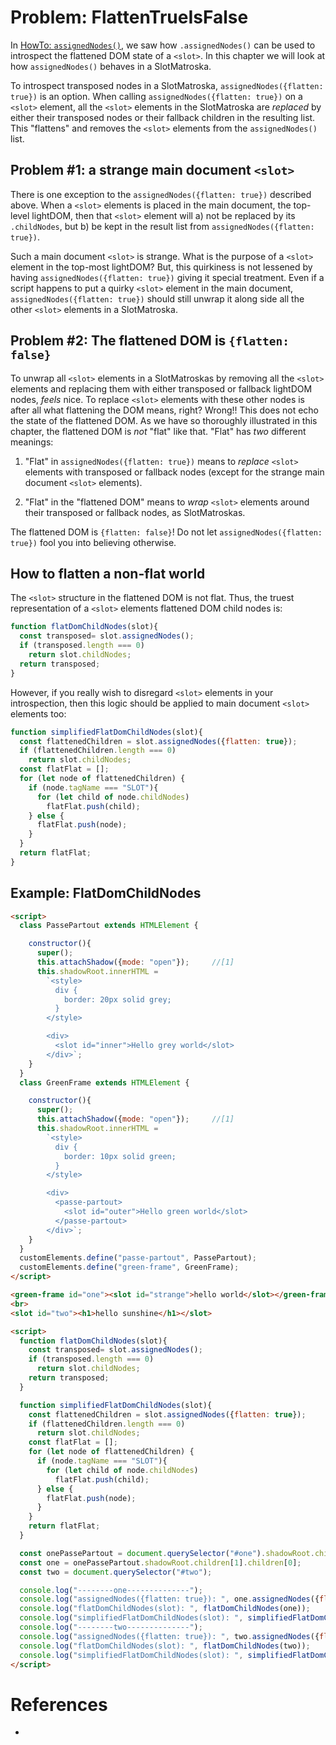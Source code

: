 # Problem: FlattenTrueIsFalse

In [HowTo: `assignedNodes()`](../chapter2_slot_basics/5_HowTo_assignedNodes), we saw how
`.assignedNodes()` can be used to introspect the flattened DOM state of a `<slot>`.
In this chapter we will look at how `assignedNodes()` behaves in a SlotMatroska.

To introspect transposed nodes in a SlotMatroska, `assignedNodes({flatten: true})` is an option. 
When calling `assignedNodes({flatten: true})` on a `<slot>` element, all
the `<slot>` elements in the SlotMatroska are *replaced* by either their transposed nodes or their
fallback children in the resulting list. This "flattens" and removes the `<slot>` elements from 
the `assignedNodes()` list.

## Problem #1: a strange main document `<slot>`

There is one exception to the `assignedNodes({flatten: true})` described above. When a `<slot>` 
elements is placed in the main document, the top-level lightDOM, then that `<slot>` element will
a) not be replaced by its `.childNodes`, but b) be kept in the result list from 
`assignedNodes({flatten: true})`. 

Such a main document `<slot>` is strange. What is the purpose of a `<slot>` element in the top-most
lightDOM? But, this quirkiness is not lessened by having `assignedNodes({flatten: true})` giving it
special treatment. Even if a script happens to put a quirky `<slot>` element in the main document, 
`assignedNodes({flatten: true})` should still unwrap it along side all the other `<slot>` elements 
in a SlotMatroska.

## Problem #2: The flattened DOM is `{flatten: false}`

To unwrap all `<slot>` elements in a SlotMatroskas by removing all the `<slot>` elements and 
replacing them with either transposed or fallback lightDOM nodes, *feels* nice. To replace `<slot>` 
elements with these other nodes is after all what flattening the DOM means, right? Wrong!!
This does not echo the state of the flattened DOM. As we have so thoroughly illustrated in this 
chapter, the flattened DOM is *not* "flat" like that. "Flat" has *two* different meanings:

1. "Flat" in `assignedNodes({flatten: true})` means to *replace* `<slot>` elements with transposed 
   or fallback nodes (except for the strange main document `<slot>` elements).

2. "Flat" in the "flattened DOM" means to *wrap* `<slot>` elements around their transposed or
   fallback nodes, as SlotMatroskas.

The flattened DOM is `{flatten: false}`! Do not let `assignedNodes({flatten: true})` fool you 
into believing otherwise.

## How to flatten a non-flat world

The `<slot>` structure in the flattened DOM is not flat. Thus, the truest representation of a
`<slot>` elements flattened DOM child nodes is:

```javascript
function flatDomChildNodes(slot){
  const transposed= slot.assignedNodes();
  if (transposed.length === 0)
    return slot.childNodes;
  return transposed;
}
```

However, if you really wish to disregard `<slot>` elements in your introspection, then
this logic should be applied to main document `<slot>` elements too:

```javascript
function simplifiedFlatDomChildNodes(slot){
  const flattenedChildren = slot.assignedNodes({flatten: true});
  if (flattenedChildren.length === 0)
    return slot.childNodes;
  const flatFlat = [];
  for (let node of flattenedChildren) {
    if (node.tagName === "SLOT"){
      for (let child of node.childNodes)
        flatFlat.push(child);
    } else {
      flatFlat.push(node);
    }
  }
  return flatFlat;        
}
```

## Example: FlatDomChildNodes

```html
<script>
  class PassePartout extends HTMLElement {

    constructor(){
      super();
      this.attachShadow({mode: "open"});     //[1]
      this.shadowRoot.innerHTML =
        `<style>
          div {
            border: 20px solid grey;
          }
        </style>

        <div>
          <slot id="inner">Hello grey world</slot>
        </div>`;
    }
  }
  class GreenFrame extends HTMLElement {

    constructor(){
      super();
      this.attachShadow({mode: "open"});     //[1]
      this.shadowRoot.innerHTML =
        `<style>
          div {
            border: 10px solid green;
          }
        </style>

        <div>
          <passe-partout>
            <slot id="outer">Hello green world</slot>
          </passe-partout>
        </div>`;
    }
  }
  customElements.define("passe-partout", PassePartout);
  customElements.define("green-frame", GreenFrame);
</script>

<green-frame id="one"><slot id="strange">hello world</slot></green-frame>
<br>
<slot id="two"><h1>hello sunshine</h1></slot>

<script>
  function flatDomChildNodes(slot){
    const transposed= slot.assignedNodes();
    if (transposed.length === 0)
      return slot.childNodes;
    return transposed;
  }

  function simplifiedFlatDomChildNodes(slot){
    const flattenedChildren = slot.assignedNodes({flatten: true});
    if (flattenedChildren.length === 0)
      return slot.childNodes;
    const flatFlat = [];
    for (let node of flattenedChildren) {
      if (node.tagName === "SLOT"){
        for (let child of node.childNodes)
          flatFlat.push(child);
      } else {
        flatFlat.push(node);
      }
    }
    return flatFlat;
  }

  const onePassePartout = document.querySelector("#one").shadowRoot.children[1].children[0];
  const one = onePassePartout.shadowRoot.children[1].children[0];
  const two = document.querySelector("#two");

  console.log("--------one--------------");
  console.log("assignedNodes({flatten: true}): ", one.assignedNodes({flatten: true}));
  console.log("flatDomChildNodes(slot): ", flatDomChildNodes(one));
  console.log("simplifiedFlatDomChildNodes(slot): ", simplifiedFlatDomChildNodes(one));
  console.log("--------two--------------");
  console.log("assignedNodes({flatten: true}): ", two.assignedNodes({flatten: true}));
  console.log("flatDomChildNodes(slot): ", flatDomChildNodes(two));
  console.log("simplifiedFlatDomChildNodes(slot): ", simplifiedFlatDomChildNodes(two));
</script>
```

# References

 * 